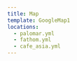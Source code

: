 ```yaml
---
title: Map
template: GoogleMap1
locations:
  - palomar.yml
  - fathom.yml
  - cafe_asia.yml
---
```

